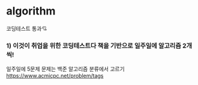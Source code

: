 # algorithm
코딩테스트 통과:cupid:

### 1) 이것이 취업을 위한 코딩테스트다 책을 기반으로 일주일에 알고리즘 2개씩!
일주일에 5문제
문제는 백준 알고리즘 분류에서 고르기
https://www.acmicpc.net/problem/tags
